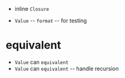 - inline `Closure`

- `Value` -- `format` -- for testing


# equivalent

- `Value` can `equivalent`
- `Value` can `equivalent` -- handle recursion
